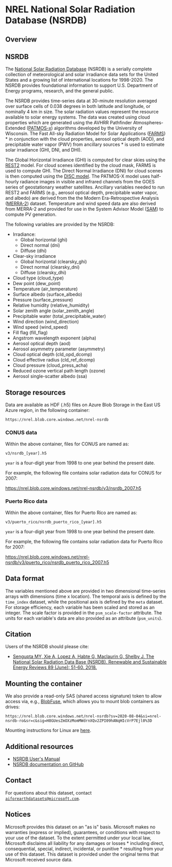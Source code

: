 # NREL National Solar Radiation Database (NSRDB)

## Overview

## NSRDB

The [National Solar Radiation Database](https://nsrdb.nrel.gov/) (NSRDB) is a serially complete collection of meteorological and solar irradiance data sets for the United States and a
growing list of international locations for 1998-2020. The NSRDB provides foundational information to support U.S. Department of Energy programs, research, and the general public.

The NSRDB provides time-series data at 30-minute resolution averaged over surface cells of 0.038 degrees in both latitude and longitude, or nominally 4 km in size. The solar radiation values represent the resource
available to solar energy systems. The data was created using cloud properties which are generated using the AVHRR Pathfinder Atmospheres-Extended ([PATMOS-x](https://cimss.ssec.wisc.edu/patmosx/)) algorithms developed by the University of Wisconsin. The Fast All-sky Radiation Model for Solar Applications ([FARMS](https://www.sciencedirect.com/science/article/abs/pii/S0038092X16301827)) * in conjunction with the cloud properties, aerosol optical depth (AOD), and precipitable water vapor (PWV) from ancillary sources * is used to estimate solar irradiance (GHI, DNI, and DHI).  

The Global Horizontal Irradiance (GHI) is computed for clear skies using the [REST2](https://www.sciencedirect.com/science/article/abs/pii/S0038092X07000990) model. For cloud scenes identified by the cloud mask, FARMS is used to compute GHI. The Direct Normal Irradiance (DNI) for cloud scenes is then computed using the [DISC model](https://www.nrel.gov/grid/solar-resource/disc.html). The PATMOS-X model uses half-hourly radiance images in visible and infrared channels from the GOES series of geostationary weather satellites.  Ancillary variables needed to run REST2 and FARMS (e.g., aerosol optical depth, precipitable water vapor, and albedo) are derived from the the Modern Era-Retrospective Analysis ([MERRA-2](https://gmao.gsfc.nasa.gov/reanalysis/MERRA-2/)) dataset. Temperature and wind speed data are also derived from MERRA-2 and provided for use in the System Advisor Model ([SAM](https://sam.nrel.gov/)) to compute PV generation.

The following variables are provided by the NSRDB:

* Irradiance:
    * Global horizontal (ghi)
    * Direct normal (dni)
    * Diffuse (dhi)
* Clear-sky irradiance
    * Global horizontal (clearsky_ghi)
    * Direct normal (clearsky_dni)
    * Diffuse (clearsky_dhi)
* Cloud type (cloud_type)
* Dew point (dew_point)
* Temperature (air_temperature)
* Surface albedo (surface_albedo)
* Pressure (surface_pressure)
* Relative humidity (relative_humidity)
* Solar zenith angle (solar_zenith_angle)
* Precipitable water (total_precipitable_water)
* Wind direction (wind_direction)
* Wind speed (wind_speed)
* Fill flag (fill_flag)
* Angstrom wavelength exponent (alpha)
* Aerosol optical depth (aod)
* Aerosol asymmetry parameter (asymmetry)
* Cloud optical depth (cld_opd_dcomp)
* Cloud effective radius (cld_ref_dcomp)
* Cloud pressure (cloud_press_acha)
* Reduced ozone vertical path length (ozone)
* Aerosol single-scatter albedo (ssa)


## Storage resources

Data are available as HDF (.h5) files on Azure Blob Storage in the East US Azure region, in the following container:

`https://nrel.blob.core.windows.net/nrel-nsrdb`

### CONUS data

Within the above  container, files for CONUS are named as:

`v3/nsrdb_[year].h5`

`year` is a four-digit year from 1998 to one year behind the present date.

For example, the following file contains solar radiation data for CONUS for 2007:

<https://nrel.blob.core.windows.net/nrel-nsrdb/v3/nsrdb_2007.h5>

### Puerto Rico data

Within the above  container, files for Puerto Rico are named as:

`v3/puerto_rico/nsrdb_puerto_rico_[year].h5`

`year` is a four-digit year from 1998 to one year behind the present date.

For example, the following file contains solar radiation data for Puerto Rico for 2007:

<https://nrel.blob.core.windows.net/nrel-nsrdb/v3/puerto_rico/nsrdb_puerto_rico_2007.h5>


## Data format

The variables mentioned above are provided in two dimensional time-series arrays with dimensions (time x location). The temporal axis is defined by the `time_index` dataset, while the positional axis is defined by the `meta` dataset. For storage efficiency, each variable has been scaled and stored as an integer. The scale factor is provided in the `psm_scale-factor` attribute.  The units for each variable's data are also provided as an attribute (`psm_units`).


## Citation

Users of the NSRDB should please cite:

* [Sengupta MY, Xie A, Lopez A, Habte G, Maclaurin G, Shelby J.  The National Solar Radiation Data Base (NSRDB).  Renewable and Sustainable Energy Reviews  89 (June): 51-60. 2018.](https://www.sciencedirect.com/science/article/pii/S136403211830087X?via%3Dihub)


## Mounting the container

We also provide a read-only SAS (shared access signature) token to allow access via, e.g., [BlobFuse](https://github.com/Azure/azure-storage-fuse), which allows you to mount blob containers as drives:

`https://nrel.blob.core.windows.net/nrel-nsrdb?sv=2020-08-04&si=nrel-nsrdb-ro&sr=c&sig=H8GUesZmOXzMomMWdrnXQv2ZPI09hANqHIcVrP7Ejl0%3D`

Mounting instructions for Linux are [here](https://docs.microsoft.com/en-us/azure/storage/blobs/storage-how-to-mount-container-linux).


## Additional resources

* [NSRDB User's Manual](https://www.nrel.gov/docs/fy12osti/54824.pdf)
* [NSRDB documentation on GitHub](https://github.com/openEDI/documentation/blob/main/NSRDB.md)


## Contact

For questions about this dataset, contact [`aiforearthdatasets@microsoft.com`](mailto:aiforearthdatasets@microsoft.com?subject=nsrdb%20question).


## Notices

Microsoft provides this dataset on an "as is" basis.  Microsoft makes no warranties (express or implied), guarantees, or conditions with respect to your use of the dataset.  To the extent permitted under your local law, Microsoft disclaims all liability for any damages or losses * including direct, consequential, special, indirect, incidental, or punitive * resulting from your use of this dataset.  This dataset is provided under the original terms that Microsoft received source data.
